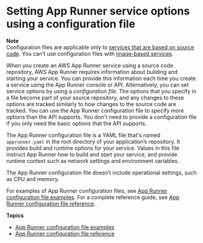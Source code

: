 # Setting App Runner service options using a configuration file<a name="config-file"></a>

**Note**  
Configuration files are applicable only to [services that are based on source code](service-source-code.md)\. You can't use configuration files with [image\-based services](service-source-image.md)\.

When you create an AWS App Runner service using a source code repository, AWS App Runner requires information about building and starting your service\. You can provide this information each time you create a service using the App Runner console or API\. Alternatively, you can set service options by using a *configuration file*\. The options that you specify in a file become part of your source repository, and any changes to these options are tracked similarly to how changes to the source code are tracked\. You can use the App Runner configuration file to specify more options than the API supports\. You don't need to provide a configuration file if you only need the basic options that the API supports\.

The App Runner configuration file is a YAML file that's named `apprunner.yaml` in the root directory of your application’s repository\. It provides build and runtime options for your service\. Values in this file instruct App Runner how to build and start your service, and provide runtime context such as network settings and environment variables\.

The App Runner configuration file doesn’t include operational settings, such as CPU and memory\.

For examples of App Runner configuration files, see [App Runner configuration file examples](config-file-examples.md)\. For a complete reference guide, see [App Runner configuration file reference](config-file-ref.md)\.

**Topics**
+ [App Runner configuration file examples](config-file-examples.md)
+ [App Runner configuration file reference](config-file-ref.md)